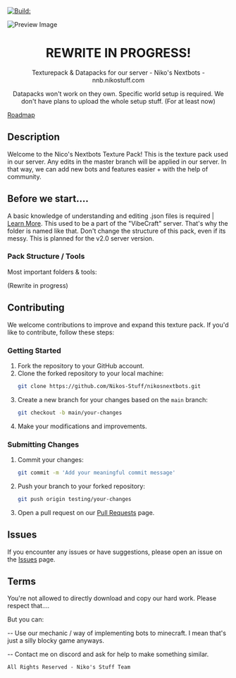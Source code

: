 [![Build:](https://github.com/Nikos-Stuff/nikosnextbots/actions/workflows/build_packs.yml/badge.svg?branch=main)](https://github.com/Nikos-Stuff/nikosnextbots/actions/workflows/build_packs.yml)

![Preview Image](https://mcapi.nikodaproot.pl/nnb/nnb_banner.png)
<h1 align="center">REWRITE IN PROGRESS!</h1>
<p align="center">Texturepack & Datapacks for our server - Niko's Nextbots - nnb.nikostuff.com </p>

<p align="center">Datapacks won't work on they own. Specific world setup is required. We don't have plans to upload the whole setup stuff. (For at least now)</p>



[Roadmap](https://github.com/orgs/Nikos-Stuff/projects/4)

## Description

Welcome to the Nico's Nextbots Texture Pack! This is the texture pack used in our server. Any edits in the master branch will be applied in our server. In that way, we can add new bots and features easier + with the help of community.

## Before we start....

A basic knowledge of understanding and editing .json files is required | [Learn More](https://minecraft.wiki/w/Font).
This used to be a part of the "VibeCraft" server. That's why the folder is named like that. Don't change the structure of this pack, even if its messy. This is planned for the v2.0 server version.

### Pack Structure / Tools
Most important folders & tools:

(Rewrite in progress)

## Contributing

We welcome contributions to improve and expand this texture pack. If you'd like to contribute, follow these steps:

### Getting Started 
1. Fork the repository to your GitHub account.
2. Clone the forked repository to your local machine:
   ```sh
   git clone https://github.com/Nikos-Stuff/nikosnextbots.git
   ```
4. Create a new branch for your changes based on the `main` branch:
   ```sh
   git checkout -b main/your-changes
   ```
6. Make your modifications and improvements.

### Submitting Changes 
1. Commit your changes:
   ```sh
   git commit -m 'Add your meaningful commit message'
   ```
5. Push your branch to your forked repository:
   ```sh
   git push origin testing/your-changes
   ```
8. Open a pull request on our [Pull Requests](https://github.com/Nikos-Stuff/nikosnextbots/pulls) page.

## Issues

If you encounter any issues or have suggestions, please open an issue on the [Issues](https://github.com/Nikos-Stuff/nikosnextbots/issues) page.




## Terms

You're not allowed to directly download and copy our hard work. Please respect that....

But you can:

-- Use our mechanic / way of implementing bots to minecraft. I mean that's just a silly blocky game anyways. 

-- Contact me on discord and ask for help to make something similar.

    All Rights Reserved - Niko's Stuff Team
